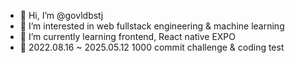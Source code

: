 - 👋 Hi, I’m @govldbstj
- 👀 I’m interested in web fullstack engineering & machine learning
- 🌱 I’m currently learning frontend, React native EXPO
- 💞️ 2022.08.16 ~ 2025.05.12 1000 commit challenge & coding test

